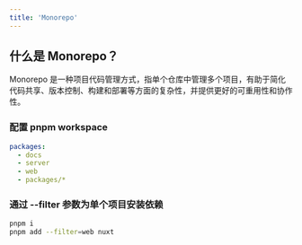 ```yaml
---
title: 'Monorepo'
---
```


## 什么是 Monorepo？

Monorepo 是一种项目代码管理方式，指单个仓库中管理多个项目，有助于简化代码共享、版本控制、构建和部署等方面的复杂性，并提供更好的可重用性和协作性。

### 配置 pnpm workspace

```yaml [pnpm-workspace.yaml]
packages:
  - docs
  - server
  - web
  - packages/*
```

### 通过 --filter 参数为单个项目安装依赖

```bash
pnpm i
pnpm add --filter=web nuxt
```
